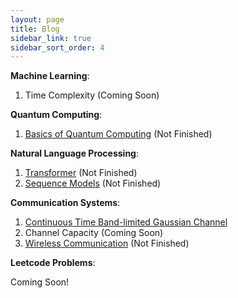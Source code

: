 ```yaml
---
layout: page
title: Blog
sidebar_link: true
sidebar_sort_order: 4
---
```


**Machine Learning**:
1. Time Complexity (Coming Soon)

**Quantum Computing**:
1. <a href='/assets/files/Quantum_Computing.pdf'>Basics of Quantum Computing</a> (Not Finished)

**Natural Language Processing**: 
1. <a href='/assets/files/Transformer.pdf'>Transformer</a> (Not Finished)
2. <a href='/assets/files/Sequence_Models.pdf'>Sequence Models</a> (Not Finished)

**Communication Systems**:
1. <a href='/assets/files/Continuous_Time_BandLimited_Channel.pdf'>Continuous Time Band-limited Gaussian Channel</a>
2. Channel Capacity (Coming Soon)
3. <a href='/assets/files/Wireless_Communication.pdf'>Wireless Communication</a> (Not Finished)

**Leetcode Problems**:

Coming Soon! 

